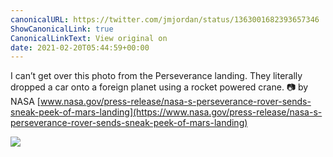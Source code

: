 ```yaml
---
canonicalURL: https://twitter.com/jmjordan/status/1363001682393657346
ShowCanonicalLink: true
CanonicalLinkText: View original on
date: 2021-02-20T05:44:59+00:00
---
```

I can’t get over this photo from the Perseverance landing. They literally dropped a car onto a foreign planet using a rocket powered crane. 📷 by NASA [www.nasa.gov/press-release/nasa-s-perseverance-rover-sends-sneak-peek-of-mars-landing](https://www.nasa.gov/press-release/nasa-s-perseverance-rover-sends-sneak-peek-of-mars-landing)

![](/images/1363001682393657346-Eupazk8VIAEINoh.jpg)